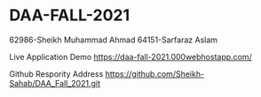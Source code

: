 # DAA-FALL-2021

62986-Sheikh Muhammad Ahmad
64151-Sarfaraz Aslam

Live Application Demo
https://daa-fall-2021.000webhostapp.com/

Github Respority Address
https://github.com/Sheikh-Sahab/DAA_Fall_2021.git